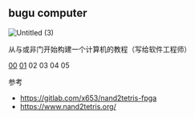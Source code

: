 ## bugu computer

![Untitled (3)](https://tva1.sinaimg.cn/large/008i3skNgy1gyomf2sm6zj30pm0be74x.jpg)

从与或非门开始构建一个计算机的教程（写给软件工程师）

[00](00/)
[01](01/)
02
03
04
05

参考

- https://gitlab.com/x653/nand2tetris-fpga
- https://www.nand2tetris.org/
